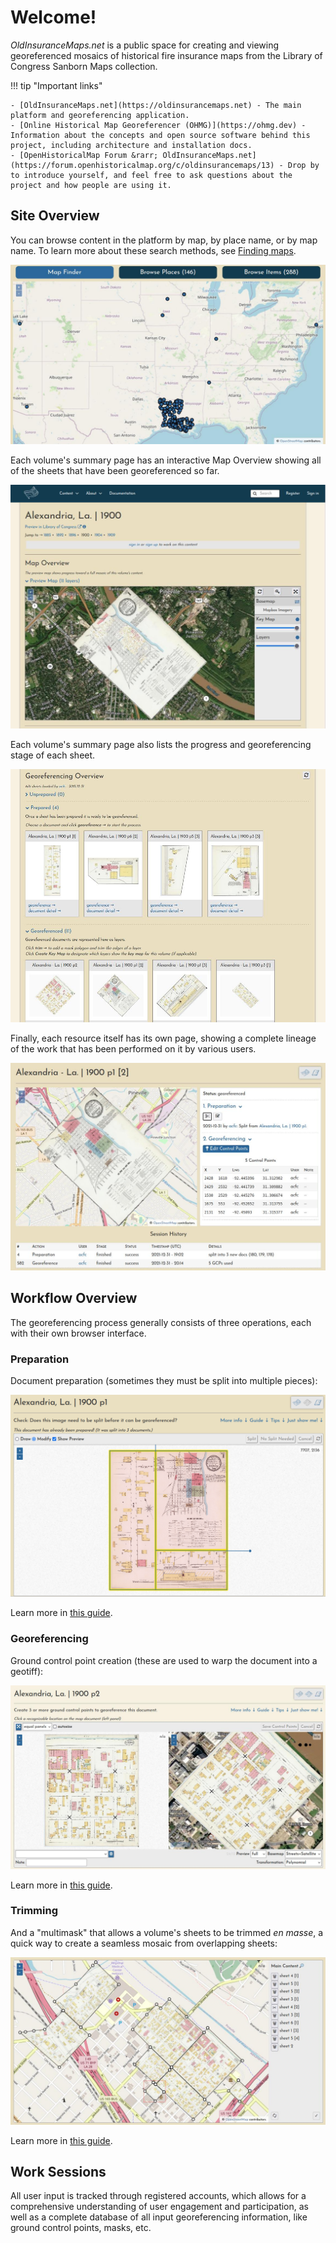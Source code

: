 # Welcome!

_OldInsuranceMaps.net_ is a public space for creating and viewing georeferenced mosaics of historical fire insurance maps from the Library of Congress Sanborn Maps collection.

!!! tip "Important links"

    - [OldInsuranceMaps.net](https://oldinsurancemaps.net) - The main platform and georeferencing application.
    - [Online Historical Map Georeferencer (OHMG)](https://ohmg.dev) - Information about the concepts and open source software behind this project, including architecture and installation docs.
    - [OpenHistoricalMap Forum &rarr; OldInsuranceMaps.net](https://forum.openhistoricalmap.org/c/oldinsurancemaps/13) - Drop by to introduce yourself, and feel free to ask questions about the project and how people are using it.

## Site Overview

You can browse content in the platform by map, by place name, or by map name. To learn more about these search methods, see [Finding maps](./guides/finding-maps.md).

![Homepage](_assets/images/browse.jpg)

Each volume's summary page has an interactive Map Overview showing all of the sheets that have been georeferenced so far.

![Volume Summary - Map Overview](_assets/images/vsummary-031922.jpg)

Each volume's summary page also lists the progress and georeferencing stage of each sheet.

![Volume Summary - Georeferencing Overview](_assets/images/vsummary2-031922.jpg)

Finally, each resource itself has its own page, showing a complete lineage of the work that has been performed on it by various users.

![Alexandria, La, 1900, p1 [2]](_assets/images/example-resource-alex-1900.jpg)

## Workflow Overview

The georeferencing process generally consists of three operations, each with their own browser interface.

### Preparation

Document preparation (sometimes they must be split into multiple pieces):

![Splitting interface](_assets/images/example-split-alex-1900.jpg)

Learn more in [this guide](./guides/preparation.md).

### Georeferencing

Ground control point creation (these are used to warp the document into a geotiff):

![Georeferencing interface](_assets/images/example-georef-alex-1900.jpg)

Learn more in [this guide](./guides/georeferencing.md).

### Trimming

And a "multimask" that allows a volume's sheets to be trimmed *en masse*, a quick way to create a seamless mosaic from overlapping sheets:

![Trimming interface](_assets/images/example-multimask-alex-1900.jpg)

Learn more in [this guide](./guides/trimming.md).

## Work Sessions

All user input is tracked through registered accounts, which allows for a comprehensive understanding of user engagement and participation, as well as a complete database of all input georeferencing information, like ground control points, masks, etc.